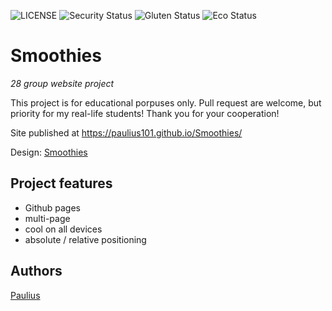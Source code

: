 ![LICENSE](https://img.shields.io/badge/license-MIT-blue.svg?style=flat-square)
![Security Status](https://img.shields.io/security-headers?label=Security&url=https%3A%2F%2Fgithub.com&style=flat-square)
![Gluten Status](https://img.shields.io/badge/Gluten-Free-green.svg)
![Eco Status](https://img.shields.io/badge/ECO-Friendly-green.svg)

# Smoothies

_28 group website project_

This project is for educational porpuses only. Pull request are welcome, but priority for my real-life students! Thank you for your cooperation!

Site published at https://paulius101.github.io/Smoothies/

Design: [Smoothies](https://media.discordapp.net/attachments/833468929020133416/837382576196157502/unknown.png?width=1008&height=630)

## Project features

- Github pages
- multi-page 
- cool on all devices
- absolute / relative positioning

## Authors

[Paulius](https://github.com/Paulius101)